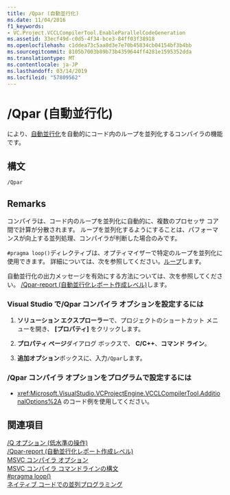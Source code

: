 ```yaml
---
title: /Qpar (自動並行化)
ms.date: 11/04/2016
f1_keywords:
- VC.Project.VCCLCompilerTool.EnableParallelCodeGeneration
ms.assetid: 33ecf49d-c0d5-4f34-bce3-84ff03f38918
ms.openlocfilehash: c1ddea73c5aa8d3e7e70b45834cb04154bf3b4bb
ms.sourcegitcommit: 8105b7003b89b73b4359644ff4281e1595352dda
ms.translationtype: MT
ms.contentlocale: ja-JP
ms.lasthandoff: 03/14/2019
ms.locfileid: "57809562"
---
```

# <a name="qpar-auto-parallelizer"></a>/Qpar (自動並行化)

により、[自動並行化](../../parallel/auto-parallelization-and-auto-vectorization.md)を自動的にコード内のループを並列化するコンパイラの機能です。

## <a name="syntax"></a>構文

```
/Qpar
```

## <a name="remarks"></a>Remarks

コンパイラは、コード内のループを並列化に自動的に、複数のプロセッサ コア間で計算が分散されます。 ループを並列化するようにすることは、パフォーマンスが向上する並列処理、コンパイラが判断した場合のみです。

`#pragma loop()`ディレクティブは、オプティマイザーで特定のループを並列化に使用できます。 詳細については、次を参照してください。[ループ](../../preprocessor/loop.md)します。

自動並行化の出力メッセージを有効にする方法については、次を参照してください。 [/Qpar-report (自動並行化レポート作成レベル)](qpar-report-auto-parallelizer-reporting-level.md)します。

### <a name="to-set-the-qpar-compiler-option-in-visual-studio"></a>Visual Studio で/Qpar コンパイラ オプションを設定するには

1. **ソリューション エクスプローラー**で、プロジェクトのショートカット メニューを開き、 **[プロパティ]** をクリックします。

1. **プロパティ ページ**ダイアログ ボックスで、 **C/C++**、**コマンド ライン**。

1. **追加オプション**ボックスに、入力`/Qpar`します。

### <a name="to-set-the-qpar-compiler-option-programmatically"></a>/Qpar コンパイラ オプションをプログラムで設定するには

- 
  <xref:Microsoft.VisualStudio.VCProjectEngine.VCCLCompilerTool.AdditionalOptions%2A> のコード例を使用してください。

## <a name="see-also"></a>関連項目

[/Q オプション (低水準の操作)](q-options-low-level-operations.md)<br/>
[/Qpar-report (自動並行化レポート作成レベル)](qpar-report-auto-parallelizer-reporting-level.md)<br/>
[MSVC コンパイラ オプション](compiler-options.md)<br/>
[MSVC コンパイラ コマンドラインの構文](compiler-command-line-syntax.md)<br/>
[#pragma loop()](../../preprocessor/loop.md)<br/>
[ネイティブ コードでの並列プログラミング](https://blogs.msdn.microsoft.com/nativeconcurrency/2012/04/12/auto-vectorizer-in-visual-studio-2012-overview/)
